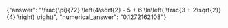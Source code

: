 {"answer": "\\frac{\\pi}{72} \\left(4\\sqrt{2} - 5 + 6 \\ln\\left( \\frac{3 + 2\\sqrt{2}}{4} \\right) \\right)", "numerical_answer": "0.1272162108"}